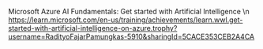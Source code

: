 Microsoft Azure AI Fundamentals: Get started with Artificial Intelligence \n
https://learn.microsoft.com/en-us/training/achievements/learn.wwl.get-started-with-artificial-intelligence-on-azure.trophy?username=RadityoFajarPamungkas-5910&sharingId=5CACE353CEB2A4CA
